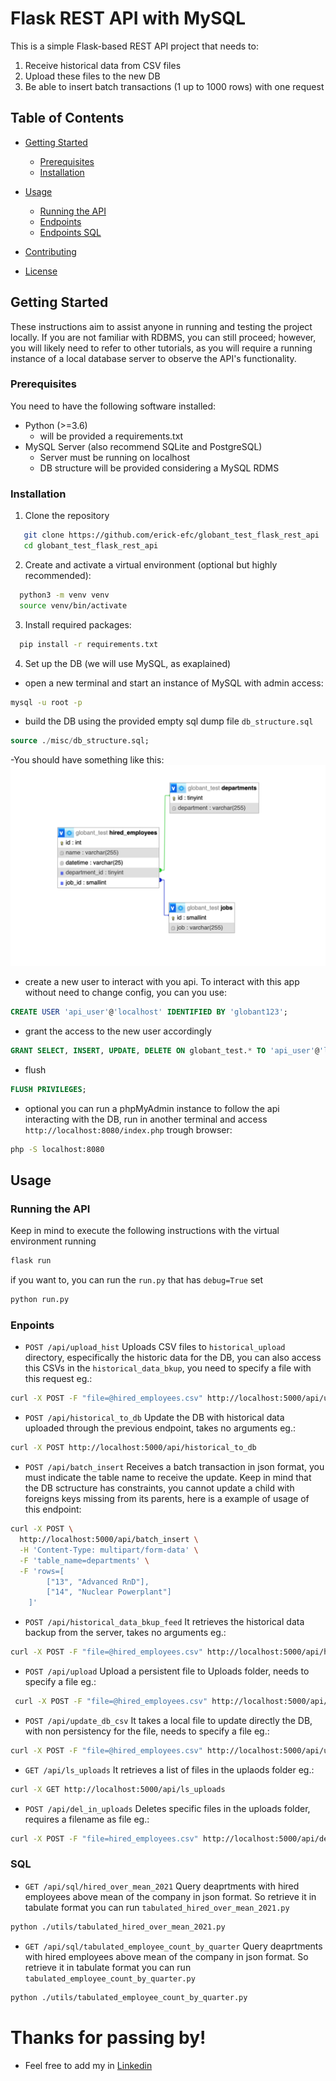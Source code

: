 # Flask REST API with MySQL

This is a simple Flask-based REST API project that needs to:
1.	Receive historical data from CSV files
2.	Upload these files to the new DB
3.	Be able to insert batch transactions (1 up to 1000 rows) with one request

## Table of Contents

- [Getting Started](#getting-started)
  - [Prerequisites](#prerequisites)
  - [Installation](#installation)
- [Usage](#usage)
  - [Running the API](#running-the-api)
  - [Endpoints](#endpoints)
  - [Endpoints SQL](#SQL)

- [Contributing](#contributing)
- [License](#license)

## Getting Started

These instructions aim to assist anyone in running and testing the project locally. If you are not familiar with RDBMS, you can still proceed; however, you will likely need to refer to other tutorials, as you will require a running instance of a local database server to observe the API's functionality.

### Prerequisites

You need to have the following software installed:

- Python (>=3.6)
  - will be provided a requirements.txt
- MySQL Server (also recommend SQLite and PostgreSQL)
    - Server must be running on localhost
    - DB structure will be provided considering a MySQL RDMS

### Installation

1. Clone the repository
```bash
   git clone https://github.com/erick-efc/globant_test_flask_rest_api
   cd globant_test_flask_rest_api
```
2. Create and activate a virtual environment (optional but highly recommended):
```bash
  python3 -m venv venv
  source venv/bin/activate
```

3. Install required packages:
```bash
  pip install -r requirements.txt
```

4. Set up the DB (we will use MySQL, as exaplained) 
- open a new terminal and start an instance of MySQL with admin access:
``` bash
mysql -u root -p
```
- build the DB using the provided empty sql dump file `db_structure.sql`
``` sql
source ./misc/db_structure.sql;
```
  -You should have something like this:
![Relational DB Diagram](./misc/globant_test_db_relational_diagram.png)

- create a new user to interact with you api. To interact with this app without need to change config, you can you use:
``` sql
CREATE USER 'api_user'@'localhost' IDENTIFIED BY 'globant123';
```
- grant the access to the new user accordingly
``` sql
GRANT SELECT, INSERT, UPDATE, DELETE ON globant_test.* TO 'api_user'@'localhost';
```
- flush
``` sql
FLUSH PRIVILEGES;
```
- optional you can run a phpMyAdmin instance to follow the api interacting with the DB, run in another terminal and access `http://localhost:8080/index.php` trough browser:
``` bash
php -S localhost:8080
```

## Usage

### Running the API
  Keep in mind to execute the following instructions with the virtual environment running
  ``` bash
  flask run
  ```
  if you want to, you can run the `run.py` that has `debug=True` set
  ``` bash
  python run.py
  ```

### Enpoints

- `POST /api/upload_hist` Uploads CSV files to `historical_upload` directory, especifically the historic data for the DB, you can also access this CSVs in the `historical_data_bkup`, you need to specify a file with this request eg.:
``` bash
curl -X POST -F "file=@hired_employees.csv" http://localhost:5000/api/upload_hist
```
- `POST /api/historical_to_db` Update the DB with historical data uploaded through the previous endpoint, takes no arguments eg.:
``` bash
curl -X POST http://localhost:5000/api/historical_to_db
```
- `POST /api/batch_insert` Receives a batch transaction in json format, you must indicate the table name to receive the update. Keep in mind that the DB sctructure has constraints, you cannot update a child with foreigns keys missing from its parents, here is a example of usage of this endpoint: 
``` bash
curl -X POST \
  http://localhost:5000/api/batch_insert \
  -H 'Content-Type: multipart/form-data' \
  -F 'table_name=departments' \
  -F 'rows=[
        ["13", "Advanced RnD"],
        ["14", "Nuclear Powerplant"]
    ]'
 ```
 - `POST /api/historical_data_bkup_feed` It retrieves the historical data backup from the server, takes no arguments eg.:
 ``` bash
 curl -X POST -F "file=@hired_employees.csv" http://localhost:5000/api/historical_data_bkup_feed
 ```
 - `POST /api/upload` Upload a persistent file to Uploads folder, needs to specify a file eg.:
 ``` bash
  curl -X POST -F "file=@hired_employees.csv" http://localhost:5000/api/upload
```
- `POST /api/update_db_csv` It takes a local file to update directly the DB, with non persistency for the file, needs to specify a file eg.:
``` bash
curl -X POST -F "file=@hired_employees.csv" http://localhost:5000/api/update_db_csv
```
- `GET /api/ls_uploads` It retrieves a list of files in the uplaods folder eg.:
``` bash
curl -X GET http://localhost:5000/api/ls_uploads
```
- `POST /api/del_in_uploads` Deletes specific files in the uploads folder, requires a filename as file eg.:
``` bash
curl -X POST -F "file=hired_employees.csv" http://localhost:5000/api/del_in_uploads
```
### SQL
- `GET /api/sql/hired_over_mean_2021` Query deaprtments with hired employees above mean of the company in json format. So retrieve it in tabulate format you can run `tabulated_hired_over_mean_2021.py`
``` bash
python ./utils/tabulated_hired_over_mean_2021.py
```
- `GET /api/sql/tabulated_employee_count_by_quarter` Query deaprtments with hired employees above mean of the company in json format. So retrieve it in tabulate format you can run `tabulated_employee_count_by_quarter.py`
``` bash
python ./utils/tabulated_employee_count_by_quarter.py
```

# Thanks for passing by!
- Feel free to add my in [Linkedin](https://www.linkedin.com/in/-ec-)